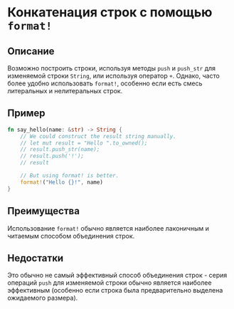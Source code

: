 # Конкатенация строк с помощью `format!`

## Описание

Возможно построить строки, используя методы `push` и `push_str` для изменяемой
строки `String`, или используя оператор `+`. Однако, часто более удобно использовать `format!`, особенно если есть смесь литеральных и нелитеральных строк.

## Пример

```rust
fn say_hello(name: &str) -> String {
    // We could construct the result string manually.
    // let mut result = "Hello ".to_owned();
    // result.push_str(name);
    // result.push('!');
    // result

    // But using format! is better.
    format!("Hello {}!", name)
}
```

## Преимущества

Использование `format!` обычно является наиболее лаконичным и читаемым способом объединения строк.

## Недостатки

Это обычно не самый эффективный способ объединения строк - серия операций `push` для изменяемой строки обычно является наиболее эффективным (особенно если строка была предварительно выделена ожидаемого размера).